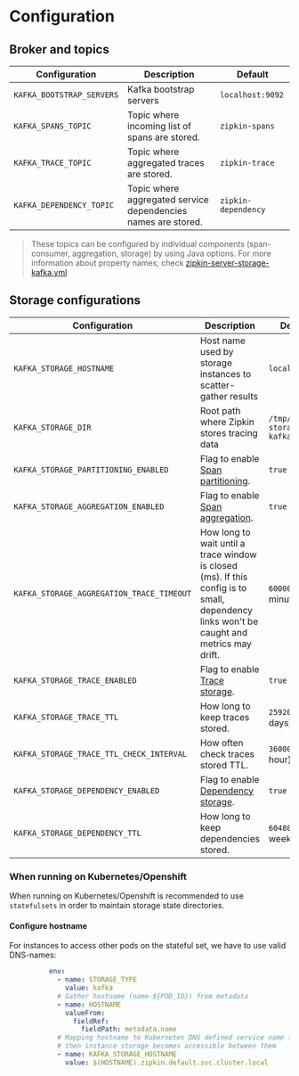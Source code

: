 # Configuration

## Broker and topics

| Configuration | Description | Default |
|---------------|-------------|---------|
| `KAFKA_BOOTSTRAP_SERVERS` | Kafka bootstrap servers | `localhost:9092` |
| `KAFKA_SPANS_TOPIC` | Topic where incoming list of spans are stored. | `zipkin-spans` |
| `KAFKA_TRACE_TOPIC` | Topic where aggregated traces are stored. | `zipkin-trace` |
| `KAFKA_DEPENDENCY_TOPIC` | Topic where aggregated service dependencies names are stored. | `zipkin-dependency` |

> These topics can be configured by individual components (span-consumer, aggregation, storage) by using Java options.
> For more information about property names, check [zipkin-server-storage-kafka.yml](src/main/resources/zipkin-server-storage-kafka.yml)

## Storage configurations

| Configuration | Description | Default |
|---------------|-------------|---------|
| `KAFKA_STORAGE_HOSTNAME` | Host name used by storage instances to scatter-gather results | `localhost` |
| `KAFKA_STORAGE_DIR` | Root path where Zipkin stores tracing data | `/tmp/zipkin-storage-kafka` |
| `KAFKA_STORAGE_PARTITIONING_ENABLED` | Flag to enable [Span partitioning](../storage/README.md#span-consumer). | `true` |
| `KAFKA_STORAGE_AGGREGATION_ENABLED` | Flag to enable [Span aggregation](../storage/README.md#span-aggregation). | `true` |
| `KAFKA_STORAGE_AGGREGATION_TRACE_TIMEOUT` | How long to wait until a trace window is closed (ms). If this config is to small, dependency links won't be caught and metrics may drift. | `600000` (1 minute) |
| `KAFKA_STORAGE_TRACE_ENABLED` | Flag to enable [Trace storage](../storage/README.md#trace-storage). | `true` |
| `KAFKA_STORAGE_TRACE_TTL` | How long to keep traces stored. | `259200000` (3 days) |
| `KAFKA_STORAGE_TRACE_TTL_CHECK_INTERVAL` | How often check traces stored TTL. | `3600000` (1 hour) |
| `KAFKA_STORAGE_DEPENDENCY_ENABLED` | Flag to enable [Dependency storage](../storage/README.md#dependency-storage). | `true` |
| `KAFKA_STORAGE_DEPENDENCY_TTL` | How long to keep dependencies stored. | `604800000` (1 week) |

### When running on Kubernetes/Openshift

When running on Kubernetes/Openshift is recommended to use `statefulsets` in order to maintain
storage state directories.

#### Configure hostname

For instances to access other pods on the stateful set, we have to use valid DNS-names:

```yaml
          env:
            - name: STORAGE_TYPE
              value: kafka
            # Gather hostname (name-${POD_ID}) from metadata
            - name: HOSTNAME
              valueFrom:
                fieldRef:
                  fieldPath: metadata.name
            # Mapping hostname to Kubernetes DNS defined service name (${NAME}-${POD_ID}.${SVC}.${NAMESPACE}.svc.cluster.local),
            # then instance storage becomes accessible between them
            - name: KAFKA_STORAGE_HOSTNAME
              value: $(HOSTNAME).zipkin.default.svc.cluster.local
```
